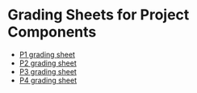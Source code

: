 # Grading Sheets for Project Components

* [P1 grading sheet](http://www.hcitang.org/uploads/Teaching/481-P1-grading-sheet.pdf)
* [P2 grading sheet](http://www.hcitang.org/uploads/Teaching/481-P2-grading-sheet.pdf)
* [P3 grading sheet](http://www.hcitang.org/uploads/Teaching/481-P3-grading-sheet.pdf)
* [P4 grading sheet](http://www.hcitang.org/uploads/Teaching/481-P4-grading-sheet.pdf)
